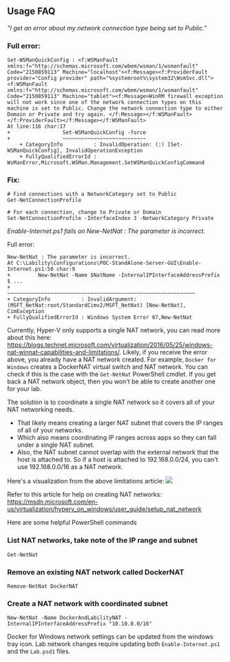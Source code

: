 ## Usage FAQ

*"I get an error about my network connection type being set to Public."*

### Full error:

```
Set-WSManQuickConfig : <f:WSManFault xmlns:f="http://schemas.microsoft.com/wbem/wsman/1/wsmanfault" Code="2150859113" Machine="localhost"><f:Message><f:ProviderFault provider="Config provider" path="%systemroot%\system32\WsmSvc.dll"><f:WSManFault xmlns:f="http://schemas.microsoft.com/wbem/wsman/1/wsmanfault" Code="2150859113" Machine="tablet"><f:Message>WinRM firewall exception will not work since one of the network connection types on this machine is set to Public. Change the network connection type to either Domain or Private and try again. </f:Message></f:WSManFault></f:ProviderFault></f:Message></f:WSManFault>
At line:116 char:17
+                 Set-WSManQuickConfig -force
+                 ~~~~~~~~~~~~~~~~~~~~~~~~~~~
    + CategoryInfo          : InvalidOperation: (:) [Set-WSManQuickConfig], InvalidOperationException
    + FullyQualifiedErrorId : WsManError,Microsoft.WSMan.Management.SetWSManQuickConfigCommand
```

### Fix:
```
# Find connections with a NetworkCategory set to Public
Get-NetConnectionProfile

# For each connection, change to Private or Domain
Set-NetConnectionProfile -InterfaceIndex 3 -NetworkCategory Private
```

*Enable-Internet.ps1 fails on New-NetNat : The parameter is incorrect.*

Full error:

```
New-NetNat : The parameter is incorrect.
At C:\Lability\Configurations\POC-StandAlone-Server-GUI\Enable-Internet.ps1:50 char:9
+         New-NetNat -Name $NatName -InternalIPInterfaceAddressPrefix $ ...
+         ~~~~~~~~~~~~~~~~~~~~~~~~~~~~~~~~~~~~~~~~~~~~~~~~~~~~~~~~~~~~~
+ CategoryInfo          : InvalidArgument: (MSFT_NetNat:root/StandardCimv2/MSFT_NetNat) [New-NetNat], CimException
+ FullyQualifiedErrorId : Windows System Error 87,New-NetNat
```

Currently, Hyper-V only supports a single NAT network, you can read more about this here: 
https://blogs.technet.microsoft.com/virtualization/2016/05/25/windows-nat-winnat-capabilities-and-limitations/.
Likely, if you receive the error above, you already have a NAT network created. 
For example, `Docker for Windows` creates a DockerNAT virtual switch and NAT network.
You can check if this is the case with the `Get-NetNat` PowerShell cmdlet. 
If you get back a NAT network object, then you won't be able to create another one for your lab.

The solution is to coordinate a single NAT network so it covers all of your NAT networking needs. 
- That likely means creating a larger NAT subnet that covers the IP ranges of all of your networks.
- Which also means coordinating IP ranges across apps so they can fall under a single NAT subnet. 
- Also, the NAT subnet cannot overlap with the external network that the host is attached to. So if a host is attached to 192.168.0.0/24, you can't use 192.168.0.0/16 as a NAT network.

Here's a visualization from the above limitations article:
![](https://msdnshared.blob.core.windows.net/media/2016/05/Overlapping-Internal-Prefixes.jpg)

Refer to this article for help on creating NAT networks: https://msdn.microsoft.com/en-us/virtualization/hyperv_on_windows/user_guide/setup_nat_network

Here are some helpful PowerShell commands

### List NAT networks, take note of the IP range and subnet
    Get-NetNat

### Remove an existing NAT network called DockerNAT
    Remove-NetNat DockerNAT

### Create a NAT network with coordinated subnet
    New-NetNat -Name DockerAndLabilityNAT -InternalIPInterfaceAddressPrefix "10.10.0.0/16"
    
Docker for Windows network settings can be updated from the windows tray icon. Lab network changes require updating both `Enable-Internet.ps1` and the `Lab.psd1` files.



